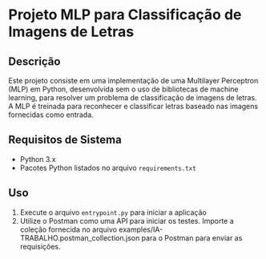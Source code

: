 # Projeto MLP para Classificação de Imagens de Letras

## Descrição
Este projeto consiste em uma implementação de uma Multilayer Perceptron (MLP) em Python, desenvolvida sem o uso de bibliotecas de machine learning, para resolver um problema de classificação de imagens de letras. A MLP é treinada para reconhecer e classificar letras baseado nas imagens fornecidas como entrada.

## Requisitos de Sistema
- Python 3.x
- Pacotes Python listados no arquivo `requirements.txt`

## Uso
1. Execute o arquivo `entrypoint.py` para iniciar a aplicação
2. Utilize o Postman como uma API para iniciar os testes. Importe a coleção fornecida no arquivo examples/IA-TRABALHO.postman_collection.json para o Postman para enviar as requisições.
